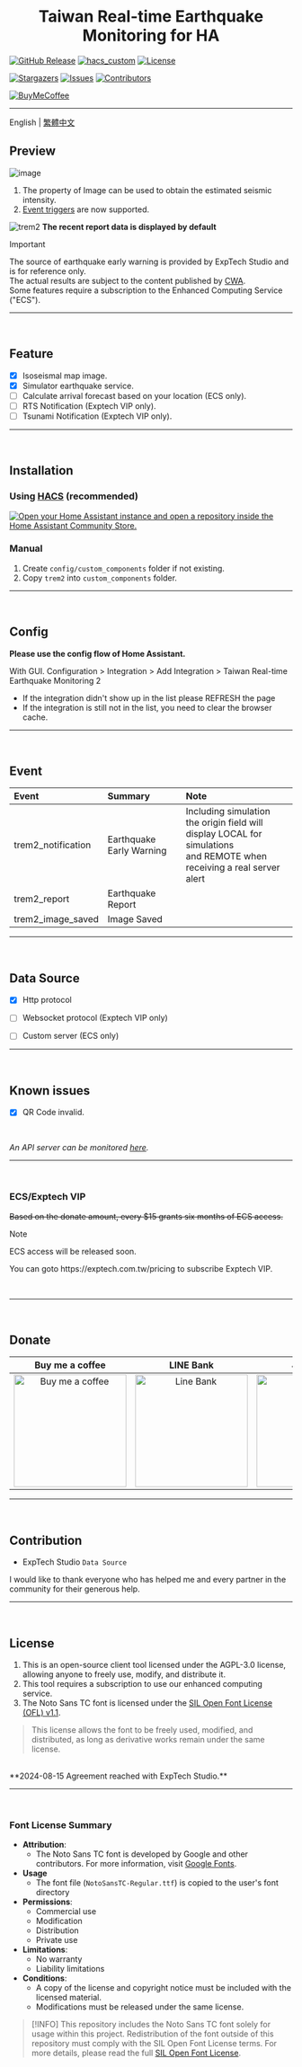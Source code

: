 <h1 align="center">Taiwan Real-time Earthquake Monitoring for HA</h1>

[![GitHub Release][releases-shield]][releases]
[![hacs_custom][hacs_custom_shield]][hacs_custom]
[![License][license-shield]](LICENSE)

[![Stargazers][stars-shield]][stars-url]
[![Issues][issues-shield]][issues-url]
[![Contributors][contributors-shield]][contributors-url]

[![BuyMeCoffee][buymecoffee-shield]][buymecoffee]

<hr>

English | [繁體中文](README_zhHant.md)<br>


## Preview
![image](https://github.com/user-attachments/assets/96193e8b-d820-40f6-acb1-3e8f1c481e3b)
1. The property of Image can be used to obtain the estimated seismic intensity.
2. [Event triggers](README.md#Event) are now supported.

![trem2](https://github.com/user-attachments/assets/3d6af2ca-139e-41dd-9a93-03d9c340f7ad)
**The recent report data is displayed by default**


> [!IMPORTANT]
> The source of earthquake early warning is provided by ExpTech Studio and is for reference only.<br>
> The actual results are subject to the content published by [CWA](https://scweb.cwa.gov.tw/en-US).<br>
> Some features require a subscription to the Enhanced Computing Service ("ECS").

<hr>
<br>


## Feature

- [x] Isoseismal map image.
- [x] Simulator earthquake service.
- [ ] Calculate arrival forecast based on your location (ECS only).
- [ ] RTS Notification (Exptech VIP only).
- [ ] Tsunami Notification (Exptech VIP only).

<hr>
<br>

## Installation

### Using [HACS](https://hacs.xyz/) (recommended)
[![Open your Home Assistant instance and open a repository inside the Home Assistant Community Store.](https://my.home-assistant.io/badges/hacs_repository.svg)](https://my.home-assistant.io/redirect/hacs_repository/?owner=gaojiafamily&repository=ha-trem2&category=Integration)

### Manual
1. Create `config/custom_components` folder if not existing.
2. Copy `trem2` into `custom_components` folder.

<hr>
<br>


## Config

**Please use the config flow of Home Assistant.**

With GUI. Configuration > Integration > Add Integration > Taiwan Real-time Earthquake Monitoring 2
   - If the integration didn't show up in the list please REFRESH the page
   - If the integration is still not in the list, you need to clear the browser cache.

<hr>
<br>


## Event
| Event | Summary | Note |
| :------------ | :------------ | :------------ |
| trem2_notification | Earthquake Early Warning | Including simulation <br> the origin field will display LOCAL for simulations <br> and REMOTE when receiving a real server alert |
| trem2_report | Earthquake Report | |
| trem2_image_saved | Image Saved | |


<hr>
<br>

## Data Source
- [x] Http protocol
- [ ] Websocket protocol (Exptech VIP only)
- [ ] Custom server (ECS only)


<hr>
<br>

## Known issues
- [x] QR Code invalid.

<br>

*An API server can be monitored [here](https://status.exptech.dev).*

<hr>
<br>


### ECS/Exptech VIP
~~Based on the donate amount, every $15 grants six months of ECS access.~~

> [!NOTE]
> ECS access will be released soon.

<p>You can goto https://exptech.com.tw/pricing to subscribe Exptech VIP.</p>
<br>

<hr>
<br>


## Donate

| Buy me a coffee | LINE Bank | JAKo Pay |
| :------------: | :------------: | :------------: |
| <img src="https://github.com/user-attachments/assets/48a3bae6-f342-4d74-ba95-8db82cb44430" alt="Buy me a coffee" height="200" width="200">  | <img src="https://github.com/user-attachments/assets/ee77e2b6-3409-43da-b2b8-14878c5660bb" alt="Line Bank" height="200" width="200">  | <img src="https://github.com/user-attachments/assets/cfaeab8f-576c-43e7-be52-8581bf263cd9" alt="JAKo Pay" height="200" width="200">  |

<hr>
<br>


## Contribution

- ExpTech Studio `Data Source`

<p>I would like to thank everyone who has helped me and every partner in the community for their generous help.</p>

<hr>
<br>


## License
1. This is an open-source client tool licensed under the AGPL-3.0 license, allowing anyone to freely use, modify, and distribute it.
2. This tool requires a subscription to use our enhanced computing service.
3. The Noto Sans TC font is licensed under the [SIL Open Font License (OFL) v1.1](https://scripts.sil.org/OFL).
> This license allows the font to be freely used, modified, and distributed, as long as derivative works remain under the same license.
<br>
**2024-08-15 Agreement reached with ExpTech Studio.**

<hr>
<br>


### Font License Summary
- **Attribution**:
  - The Noto Sans TC font is developed by Google and other contributors. For more information, visit [Google Fonts](https://fonts.google.com/specimen/Noto+Sans+TC).
- **Usage**
  - The font file (`NotoSansTC-Regular.ttf`) is copied to the user's font directory
- **Permissions**:
  - Commercial use
  - Modification
  - Distribution
  - Private use
- **Limitations**:
  - No warranty
  - Liability limitations
- **Conditions**:
  - A copy of the license and copyright notice must be included with the licensed material.
  - Modifications must be released under the same license.

> [!INFO]
> This repository includes the Noto Sans TC font solely for usage within this project.
> Redistribution of the font outside of this repository must comply with the SIL Open Font License terms.
> For more details, please read the full [SIL Open Font License](https://scripts.sil.org/OFL).


[releases-shield]: https://img.shields.io/github/release/gaojiafamily/ha-trem2.svg?style=for-the-badge
[releases]: https://github.com/gaojiafamily/ha-trem2/releases
[hacs_custom_shield]: https://img.shields.io/badge/HACS-Custom-orange.svg?style=for-the-badge
[hacs_custom]: https://hacs.xyz/docs/faq/custom_repositories
[stars-shield]: https://img.shields.io/github/stars/gaojiafamily/ha-trem2.svg?style=for-the-badge
[stars-url]: https://github.com/gaojiafamily/ha-trem2/stargazers
[issues-shield]: https://img.shields.io/github/issues/gaojiafamily/ha-trem2.svg?style=for-the-badge
[issues-url]: https://github.com/gaojiafamily/ha-trem2/issues
[contributors-shield]: https://img.shields.io/github/contributors/gaojiafamily/ha-trem2.svg?style=for-the-badge
[contributors-url]: https://github.com/gaojiafamily/ha-trem2/graphs/contributors
[license-shield]: https://img.shields.io/github/license/gaojiafamily/ha-trem2.svg?style=for-the-badge
[buymecoffee-shield]: https://img.shields.io/badge/buy%20me%20a%20coffee-donate-yellow.svg?style=for-the-badge
[buymecoffee]: https://www.buymeacoffee.com/j1at13n
